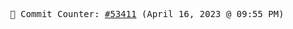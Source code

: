 <p align="center">
    <samp>
        📮 Commit Counter: <a href="https://github.com/Javascript-void0/Javascript-void0/commits/main">#53411</a> (April 16, 2023 @ 09:55 PM)
    </samp>
</p>